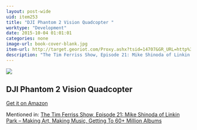 ```yaml
---
layout: post-wide
uid: item253
title: "DJI Phantom 2 Vision Quadcopter "
worktype: "Development"
date: 2015-10-04 01:01:01
categories: none
image-url: book-cover-blank.jpg
item-url: http://target.georiot.com/Proxy.ashx?tsid=14707&GR_URL=http%3A%2F%2Fwww.amazon.com%2FDJI-Phantom-Quadcopter-Integrated-Camcorder%2Fdp%2FB00FW78710%2F
description: "The Tim Ferriss Show, Episode 21: Mike Shinoda of Linkin Park – Making Art, Making Music, Getting To 60+ Million Albums"
---
```

<a href="http://target.georiot.com/Proxy.ashx?tsid=14707&GR_URL=http%3A%2F%2Fwww.amazon.com%2FDJI-Phantom-Quadcopter-Integrated-Camcorder%2Fdp%2FB00FW78710%2F" target="blank"><img src="../../../../img/thumbs/book-cover-blank.jpg" class="prod-img"></a>
<h2>DJI Phantom 2 Vision Quadcopter </h2>
<p><a href="http://target.georiot.com/Proxy.ashx?tsid=14707&GR_URL=http%3A%2F%2Fwww.amazon.com%2FDJI-Phantom-Quadcopter-Integrated-Camcorder%2Fdp%2FB00FW78710%2F" target="blank">Get it on Amazon</a><p>
<p>Mentioned in: <a href="http://fourhourworkweek.com/2014/08/04/mike-shinoda/" target="blank">The Tim Ferriss Show, Episode 21: Mike Shinoda of Linkin Park – Making Art, Making Music, Getting To 60+ Million Albums</a></p>

